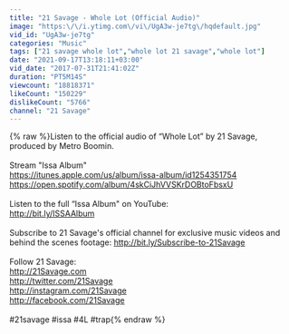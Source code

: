 ```yaml
---
title: "21 Savage - Whole Lot (Official Audio)"
image: "https:\/\/i.ytimg.com\/vi\/UgA3w-je7tg\/hqdefault.jpg"
vid_id: "UgA3w-je7tg"
categories: "Music"
tags: ["21 savage whole lot","whole lot 21 savage","whole lot"]
date: "2021-09-17T13:18:11+03:00"
vid_date: "2017-07-31T21:41:02Z"
duration: "PT5M14S"
viewcount: "18818371"
likeCount: "150229"
dislikeCount: "5766"
channel: "21 Savage"
---
```

{% raw %}Listen to the official audio of “Whole Lot” by 21 Savage, produced by Metro Boomin.<br /><br />Stream &quot;Issa Album&quot;<br /><a rel="nofollow" target="blank" href="https://itunes.apple.com/us/album/issa-album/id1254351754">https://itunes.apple.com/us/album/issa-album/id1254351754</a><br /><a rel="nofollow" target="blank" href="https://open.spotify.com/album/4skCiJhVVSKrDOBtoFbsxU">https://open.spotify.com/album/4skCiJhVVSKrDOBtoFbsxU</a><br /><br />Listen to the full “Issa Album&quot; on YouTube:<br /><a rel="nofollow" target="blank" href="http://bit.ly/ISSAAlbum">http://bit.ly/ISSAAlbum</a><br /><br />Subscribe to 21 Savage's official channel for exclusive music videos and behind the scenes footage: <a rel="nofollow" target="blank" href="http://bit.ly/Subscribe-to-21Savage">http://bit.ly/Subscribe-to-21Savage</a><br /><br />Follow 21 Savage:<br /><a rel="nofollow" target="blank" href="http://21Savage.com">http://21Savage.com</a><br /><a rel="nofollow" target="blank" href="http://twitter.com/21Savage">http://twitter.com/21Savage</a><br /><a rel="nofollow" target="blank" href="http://instagram.com/21Savage">http://instagram.com/21Savage</a><br /><a rel="nofollow" target="blank" href="http://facebook.com/21Savage">http://facebook.com/21Savage</a><br /><br />#21savage #issa #4L #trap{% endraw %}
